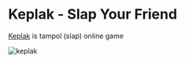 # Keplak - Slap Your Friend
[Keplak](https://keplak.netlify.app) is tampol (slap) online game

![keplak](https://user-images.githubusercontent.com/42204593/140049327-8fe6d566-4188-45cd-baeb-480959c1375a.jpg)
